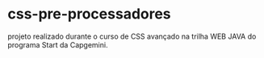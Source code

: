 # css-pre-processadores
 projeto realizado durante o curso de CSS avançado na trilha WEB JAVA do programa Start da Capgemini.

